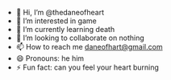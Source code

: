 - 👋 Hi, I’m @thedaneofheart
- 👀 I’m interested in game
- 🌱 I’m currently learning death
- 💞️ I’m looking to collaborate on nothing
- 📫 How to reach me daneofhart@gmail.com
- 😄 Pronouns: he him
- ⚡ Fun fact: can you feel your heart burning

<!---
thedaneofheart/thedaneofheart is a ✨ special ✨ repository because its `README.md` (this file) appears on your GitHub profile.
You can click the Preview link to take a look at your changes.
--->

